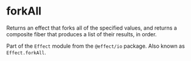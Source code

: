 # forkAll

Returns an effect that forks all of the specified values, and returns a
composite fiber that produces a list of their results, in order.

Part of the `Effect` module from the `@effect/io` package. Also known as `Effect.forkAll`.
